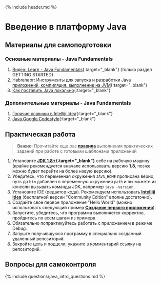 {% include header.md %}

Введение в платформу Java
====================

Материалы для самоподготовки
---------------------
### Основные материалы - Java Fundamentals
1. [Видео: Learn - Java Fundamentals](https://learn.by/courses/course-v1:EPAM+JF+ext1/about){:target="_blank"} (только раздел GETTING STARTED)
1. [Habrahabr: Инструменты для запуска и разработки Java приложений, компиляция, выполнение на JVM](https://habr.com/ru/post/471772/){:target="_blank"}
1. [Как поставить Java локально](https://www.w3schools.com/java/java_getstarted.asp){:target="_blank"}

### Дополнительные материалы - Java Fundamentals
1. [Горячие клавиши в Intelliji Idea](./Intelliji_idea_shortcuts.pdf){:target="_blank"}
1. [Java Google Codestyle](https://google.github.io/styleguide/javaguide.html){:target="_blank"}

Практическая работа
---------------------
>**Важно**: Прочитайте еще раз **[правила]({{site.materialsurl}}general/practical_tasks_completing_rules)** выполнения практических заданий при работе с готовыми шаблонами приложений

1. Установите **[JDK 1.8+](https://www.oracle.com/technetwork/java/javase/downloads/jdk8-downloads-2133151.html){:target="_blank"}** себе 
на рабочую машину (крайне рекомендуется вначале использовать версию **1.8**, позже можно будет перейти на более новую версию).
2. Убедитесь, что переменная окружения `JAVA_HOME` прописана верно, путь до `bin` добавлен в переменную окружения `path` и вы можете из консоли вызывать команды JDK, например `java -version`. 
3. Установите IDE (редактор кода). Рекомендуем использовать **[Intelliji Idea](https://www.jetbrains.com/idea/)** (бесплатной версии "Community Edition" вполне достаточно).
4. Создайте свое первое приложение "Hello World" (можно использовать следующий пример **[Создание первого приложения]({{site.materialsurl}}java_intro/hello-world-tutorial)**).
5. Запустите, убедитесь, что программа выполняется корректно, пройдитесь по всем шагам из примера.
6. Обязательно попрактикуйтесь работать с приложением в режиме Debug.
7. Запуште получивщуюся программу в специально созданный удаленный репозиторий.
8. Закройте цель и подцели, укажите в комментарий ссылку на репозиторий.

Вопросы для самоконтроля
---------------------
{% include questions/java_intro_questions.md %}
